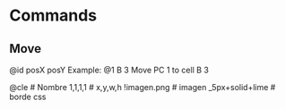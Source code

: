 # Commands

## Move

@id posX posY
Example: @1 B 3
Move PC 1 to cell B 3

@cle			# Nombre
1,1,1,1			# x,y,w,h
!imagen.png		# imagen
_5px+solid+lime # borde css

